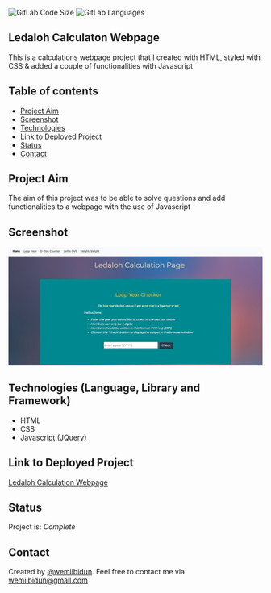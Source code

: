 ![GitLab Code Size](https://img.shields.io/github/languages/code-size/wemiibidun/ledaloh_calculation_page)
![GitLab Languages](https://img.shields.io/github/languages/count/wemiibidun/ledaloh_calculation_page)

## Ledaloh Calculaton Webpage
This is a calculations webpage project that I created with HTML, styled with CSS & added a couple of functionalities with Javascript

## Table of contents
* [Project Aim](#project-aim)
* [Screenshot](#screenshot)
* [Technologies](#technologies-language-library-and-framework)
* [Link to Deployed Project](#link-to-deployed-project)
* [Status](#status)
* [Contact](#contact)


## Project Aim
The aim of this project was to be able to solve questions and add functionalities to a webpage with the use of Javascript


## Screenshot
![Sample image](https://github.com/wemiibidun/ledaloh_calculation_page/blob/main/screenshot_image.png)


## Technologies (Language, Library and Framework)
* HTML
* CSS
* Javascript (JQuery)


## Link to Deployed Project
[Ledaloh Calculation Webpage](https://wemiibidun.github.io/ledaloh_calculation_page)


## Status
Project is: _Complete_


## Contact
Created by [@wemiibidun](https://twitter.com/wemiibidun/). Feel free to contact me via wemiibidun@gmail.com

